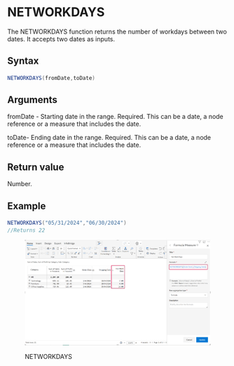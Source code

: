 # NETWORKDAYS

The NETWORKDAYS function returns the number of workdays between two dates. It accepts two dates as inputs.&#x20;

## Syntax <a href="#syntax" id="syntax"></a>

```java
NETWORKDAYS(fromDate,toDate)
```

## Arguments <a href="#arguments" id="arguments"></a>

fromDate - Starting date in the range. Required. This can be a date, a node reference or a measure that includes the date.

toDate- Ending date in the range. Required. This can be a date, a node reference or a measure that includes the date.

## Return value <a href="#return-value" id="return-value"></a>

Number.

## Example <a href="#example" id="example"></a>

```java
NETWORKDAYS("05/31/2024","06/30/2024")
//Returns 22
```

<figure><img src="../../.gitbook/assets/image (7) (1) (2).png" alt=""><figcaption><p>NETWORKDAYS</p></figcaption></figure>
